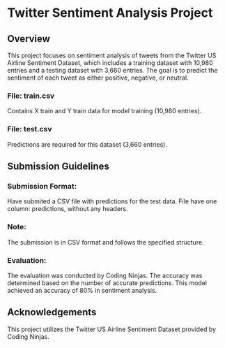 # Twitter Sentiment Analysis Project

## Overview
This project focuses on sentiment analysis of tweets from the Twitter US Airline Sentiment Dataset, which includes a training dataset with 10,980 entries and a testing dataset with 3,660 entries. The goal is to predict the sentiment of each tweet as either positive, negative, or neutral.

### File: train.csv
Contains X train and Y train data for model training (10,980 entries).

### File: test.csv
Predictions are required for this dataset (3,660 entries).

## Submission Guidelines
### Submission Format:

Have submited a CSV file with predictions for the test data.
File have one column: predictions, without any headers.

### Note:
The submission is in CSV format and follows the specified structure.

### Evaluation:
The evaluation was conducted by Coding Ninjas.
The accuracy was determined based on the number of accurate predictions.
This model achieved an accuracy of 80% in sentiment analysis.

## Acknowledgements
This project utilizes the Twitter US Airline Sentiment Dataset provided by Coding Ninjas.
